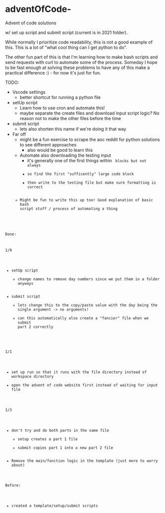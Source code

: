 # adventOfCode-
Advent of code solutions 

w/ set up script and submit script (current is in 2021 folder). 

While normally I prioritize code readability, this is not a good example of this. This is a lot of "what cool thing can I get python to do". 

The other fun part of this is that I'm learning how to make bash scripts and send requests with curl to automate some of the process. Someday I hope to be fast enough at solving these problems to have any of this make a practical difference :) - for now it's just for fun.

TODO: 
* Vscode settings 
  * better shortcut for running a python file
* setUp script 
  * Learn how to use cron and automate this!
  * maybe separate the create files and download input script logic? No reason not to make the other files before the time
* submit script
  * lets also shorten this name if we're doing it that way
* Far off
  * might be a fun exercise to scrape the aoc reddit for python solutions to see different approaches
    * also would be good to learn this
  * Automate also downloading the testing input 
    * it's generally one of the first things within <code> blocks but not always
    * so find the first "sufficently" large code block
    * then write to the testing file but make sure formatting is correct
  * Might be fun to write this up too! Good explanation of basic bash script stuff / process of automating a thing

Done: 

1/9 
* setUp script 
  * change names to remove day numbers since we put them in a folder anyways 
* submit script
  * lets change this to the copy/paste value with the day being the single argument -> no arguments!
  * can this automatically also create a "fancier" file when we submit part 2 correctly

1/1
  * set up run so that it runs with the file directory instead of workspace directory 
  * open the advent of code website first instead of waiting for input file

1/3 
* don't try and do both parts in the same file
  * setup creates a part 1 file
  * submit copies part 1 into a new part 2 file
* Remove the main/function logic in the template (just more to worry about)

Before: 
* created a template/setup/submit scripts